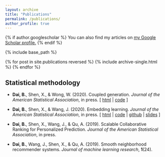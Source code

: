 ```yaml
---
layout: archive
title: "Publications"
permalink: /publications/
author_profile: true
---
```


{% if author.googlescholar %}
  You can also find my articles on <u><a href="{{author.googlescholar}}">my Google Scholar profile</a>.</u>
{% endif %}

{% include base_path %}

{% for post in site.publications reversed %}
  {% include archive-single.html %}
{% endfor %}


## Statistical methodology

- **Dai, B.**, Shen, X., & Wong, W. (2020). Coupled generation. *Journal of the American Statistical Association*, in press. \[ [html](https://doi.org/10.1080/01621459.2020.1844719) | [code](https://amstat.tandfonline.com/doi/suppl/10.1080/01621459.2020.1844719?scroll=top#.YFt5dUNKiV4) \]

- **Dai, B.**, Shen, X., & Wang, J. (2020). Embedding learning. *Journal of the American Statistical Association*, in press. \[ [html](https://doi.org/10.1080/01621459.2020.1775614) | [code](https://amstat.tandfonline.com/doi/suppl/10.1080/01621459.2020.1775614?scroll=top#.YFt50kNKiV4) | [github](https://github.com/statmlben/embedding-learning) | [slides](https://www.researchgate.net/publication/346572305_slidespdf) \]

- **Dai, B.**, Shen, X., Wang, J., & Qu, A. (2019). Scalable Collaborative Ranking for Personalized Prediction. *Journal of the American Statistical Association*, in press.

- **Dai, B.**, Wang, J., Shen, X., & Qu, A. (2019). Smooth neighborhood recommender systems. *Journal of machine learning research*, **1**(24).

<!-- <sup>*</sup> Equal authorship statement -->